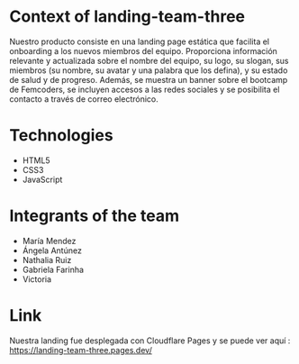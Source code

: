 # Context of landing-team-three

Nuestro producto consiste en una landing page estática que facilita el onboarding a los nuevos miembros del equipo. Proporciona información relevante y actualizada sobre el nombre del equipo, su logo, su slogan, sus miembros  (su nombre, su avatar y una palabra que los defina), y su estado de salud y de progreso. Además, se muestra un banner sobre el bootcamp de Femcoders, se incluyen accesos a las redes sociales y se posibilita el contacto a través de correo electrónico.

# Technologies
 - HTML5
 - CSS3
 - JavaScript
   
# Integrants of the team
 - María Mendez
 - Ángela Antúnez
 - Nathalia Ruiz
 - Gabriela Farinha
 - Victoria
   
# Link 
Nuestra landing fue desplegada con Cloudflare Pages y se puede ver aquí : https://landing-team-three.pages.dev/
